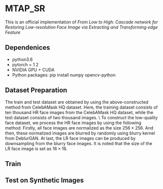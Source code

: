 # MTAP_SR
This is an official implementation of _From Low to High: Cascade network for Restoring Low-resolution Face Image via Extracting and Transforming edge Feature_

## Dependenices
* python3.6
* pytorch = 1.2
* NVIDIA GPU + CUDA
* Python packages: pip install numpy opencv-python

## Dataset Preparation
The train and test dataset are obtained by using the above-constructed method from CelebAMask HQ dataset. Here, the training dataset consists of ten thousand HR face images from the CelebAMask HQ dataset, while the test dataset consists of two thousand images. \\
To construct the low-quality face dataset, we process the HR face images by using the following method. Firstly, all face images are normalized as the size $256 \times 256$. And then, these normalized images are blurred by randomly using blurry kernel from DeblurGAN. At last, the LR face images can be produced by downsampling from the blurry face images. It is noted that the size of the LR face image is set as $16 \times 16$.

## Train

## Test on Synthetic Images
